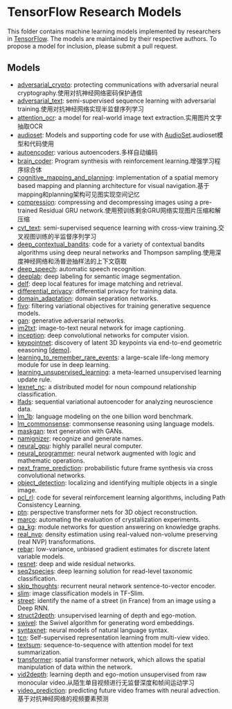 # TensorFlow Research Models

This folder contains machine learning models implemented by researchers in
[TensorFlow](https://tensorflow.org). The models are maintained by their
respective authors. To propose a model for inclusion, please submit a pull
request.

## Models

-   [adversarial_crypto](adversarial_crypto): protecting communications with
    adversarial neural cryptography.使用对抗神经网络密码保护通信
-   [adversarial_text](adversarial_text): semi-supervised sequence learning with
    adversarial training.使用对抗神经网络实现半监督序列学习
-   [attention_ocr](attention_ocr): a model for real-world image text
    extraction.实用图片文字抽取OCR
-   [audioset](audioset): Models and supporting code for use with
    [AudioSet](http://g.co/audioset).audioset模型和代码使用
-   [autoencoder](autoencoder): various autoencoders.多样自动编码
-   [brain_coder](brain_coder): Program synthesis with reinforcement learning.增强学习程序综合体
-   [cognitive_mapping_and_planning](cognitive_mapping_and_planning):
    implementation of a spatial memory based mapping and planning architecture
    for visual navigation.基于mapping和planning架构可见图实现空间记忆
-   [compression](compression): compressing and decompressing images using a
    pre-trained Residual GRU network.使用预训练剩余GRU网络实现图片压缩和解压缩
-   [cvt_text](cvt_text): semi-supervised sequence learning with cross-view
    training.交叉视图训练的半监督序列学习
-   [deep_contextual_bandits](deep_contextual_bandits): code for a variety of contextual bandits algorithms using deep neural networks and Thompson sampling.使用深度神经网络和汤普逊抽样法的上下文窃取
-   [deep_speech](deep_speech): automatic speech recognition.
-   [deeplab](deeplab): deep labeling for semantic image segmentation.
-   [delf](delf): deep local features for image matching and retrieval.
-   [differential_privacy](differential_privacy): differential privacy for training
    data.
-   [domain_adaptation](domain_adaptation): domain separation networks.
-   [fivo](fivo): filtering variational objectives for training generative
    sequence models.
-   [gan](gan): generative adversarial networks.
-   [im2txt](im2txt): image-to-text neural network for image captioning.
-   [inception](inception): deep convolutional networks for computer vision.
-   [keypointnet](keypointnet): discovery of latent 3D keypoints via end-to-end
    geometric eeasoning [[demo](https://keypointnet.github.io/)].
-   [learning_to_remember_rare_events](learning_to_remember_rare_events): a
    large-scale life-long memory module for use in deep learning.
-   [learning_unsupervised_learning](learning_unsupervised_learning): a
    meta-learned unsupervised learning update rule.
-   [lexnet_nc](lexnet_nc): a distributed model for noun compound relationship
    classification.
-   [lfads](lfads): sequential variational autoencoder for analyzing
    neuroscience data.
-   [lm_1b](lm_1b): language modeling on the one billion word benchmark.
-   [lm_commonsense](lm_commonsense): commonsense reasoning using language models.
-   [maskgan](maskgan): text generation with GANs.
-   [namignizer](namignizer): recognize and generate names.
-   [neural_gpu](neural_gpu): highly parallel neural computer.
-   [neural_programmer](neural_programmer): neural network augmented with logic
    and mathematic operations.
-   [next_frame_prediction](next_frame_prediction): probabilistic future frame
    synthesis via cross convolutional networks.
-   [object_detection](object_detection): localizing and identifying multiple
    objects in a single image.
-   [pcl_rl](pcl_rl): code for several reinforcement learning algorithms,
    including Path Consistency Learning.
-   [ptn](ptn): perspective transformer nets for 3D object reconstruction.
-   [marco](marco): automating the evaluation of crystallization experiments.
-   [qa_kg](qa_kg): module networks for question answering on knowledge graphs.
-   [real_nvp](real_nvp): density estimation using real-valued non-volume
    preserving (real NVP) transformations.
-   [rebar](rebar): low-variance, unbiased gradient estimates for discrete
    latent variable models.
-   [resnet](resnet): deep and wide residual networks.
-   [seq2species](seq2species): deep learning solution for read-level taxonomic
    classification.
-   [skip_thoughts](skip_thoughts): recurrent neural network sentence-to-vector
    encoder.
-   [slim](slim): image classification models in TF-Slim.
-   [street](street): identify the name of a street (in France) from an image
    using a Deep RNN.
-   [struct2depth](struct2depth): unsupervised learning of depth and ego-motion.
-   [swivel](swivel): the Swivel algorithm for generating word embeddings.
-   [syntaxnet](syntaxnet): neural models of natural language syntax.
-   [tcn](tcn): Self-supervised representation learning from multi-view video.
-   [textsum](textsum): sequence-to-sequence with attention model for text
    summarization.
-   [transformer](transformer): spatial transformer network, which allows the
    spatial manipulation of data within the network.
-   [vid2depth](vid2depth): learning depth and ego-motion unsupervised from
    raw monocular video.从陌生单目视频进行无监督深度和帧间运动学习
-   [video_prediction](video_prediction): predicting future video frames with
    neural advection.基于对抗神经网络的视频要素预测
